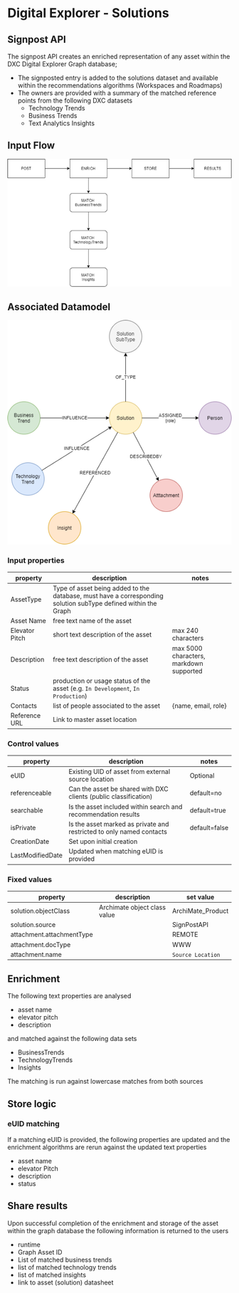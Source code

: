 # Digital Explorer - Solutions
## Signpost API


The signpost API creates an enriched representation of any asset within the DXC Digital Explorer Graph database; 

- The signposted entry is added to the solutions dataset and available within the recommendations algorithms (Workspaces and Roadmaps)
- The owners are provided with a summary of the matched reference points from the following DXC datasets
  - Technology Trends
  - Business Trends
  - Text Analytics Insights

## Input Flow

![image](images/flow.png)<br>

## Associated Datamodel

![image](images/model.png)<br>


### Input properties

|property|description|notes
|---|---|---|
|AssetType|Type of asset being added to the database, must have a corresponding solution subType defined within the Graph
|Asset Name|free text name of the asset
|Elevator Pitch|short text description of the asset|max 240 characters
|Description|free text description of the asset|max 5000 characters, markdown supported
|Status|production or usage status of the asset (e.g.  `In Development`, `In Production`)
|Contacts|list of people associated to the asset|{name, email, role}
|Reference URL|Link to master asset location


### Control values 

|property|description|notes
|---|---|---|
|eUID|Existing UID of asset from external source location|Optional
|referenceable|Can the asset be shared with DXC clients (public classification)|default=no
|searchable|Is the asset included within search and recommendation results|default=true
|isPrivate|Is the asset marked as private and restricted to only named contacts|default=false
|CreationDate|Set upon initial creation
|LastModifiedDate|Updated when matching eUID is provided


### Fixed values

|property|description|set value
|---|---|---|
|solution.objectClass|Archimate object class value|ArchiMate_Product
|solution.source| |SignPostAPI
|attachment.attachmentType| | REMOTE
|attachment.docType| | WWW
|attachment.name| | `Source Location`


## Enrichment

The following text properties are analysed 

- asset name
- elevator pitch
- description

and matched against the following data sets

- BusinessTrends
- TechnologyTrends
- Insights

The matching is run against lowercase matches from both sources

## Store logic

### eUID matching
If a matching eUID is provided, the following properties are updated and the enrichment algorithms are rerun against the updated text properties

- asset name
- elevator Pitch
- description
- status


## Share results

Upon successful completion of the enrichment and storage of the asset within the graph database the following information is returned to the users

- runtime
- Graph Asset ID
- List of matched business trends
- list of matched technology trends
- list of matched insights
- link to asset (solution) datasheet
